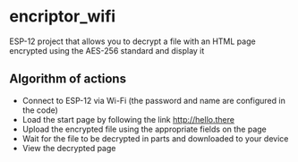 # encriptor_wifi
ESP-12 project that allows you to decrypt a file with an HTML page encrypted using the AES-256 standard and display it

## Algorithm of actions
* Connect to ESP-12 via Wi-Fi (the password and name are configured in the code)
* Load the start page by following the link http://hello.there
* Upload the encrypted file using the appropriate fields on the page
* Wait for the file to be decrypted in parts and downloaded to your device
* View the decrypted page
